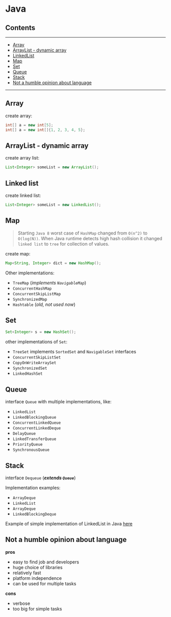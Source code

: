 # Java

## Contents
---
- [Array](#array)
- [ArrayList - dynamic array](#dynamic-array)
- [LinkedList](#linked-list)
- [Map](#map)
- [Set](#set)
- [Queue](#queue)
- [Stack](#stack)
- [Not a humble opinion about language](#pros-cons)

---

<div id="array"/>

## Array
create array:
```java
int[] a = new int[5];
int[] a = new int[]{1, 2, 3, 4, 5}; 
```

<div id="dynamic-array"/>

## ArrayList - dynamic array
create array list:
```java
List<Integer> someList = new ArrayList();
```

<div id="linked-list"/>

## Linked list
create linked list:
```java
List<Integer> someList = new LinkedList();
```


<div id="map" />
 
## Map
> Starting `Java 8` worst case of `HashMap` changed from `O(n^2)` to `O(log(N))`. 
When Java runtime detects high hash collision it changed `linked list` to `tree` for collection of values. 
 
create map:
```java
Map<String, Integer> dict = new HashMap();
```
Other implementations:

- `TreeMap` (_implements `NavigableMap`_)
- `ConcurrentHashMap`
- `ConcurrentSkipListMap`
- `SynchronizedMap`
- `Hashtable` (_old, not used now_)


<div id="set" />

## Set
```java
Set<Integer> s = new HashSet();
```
other implementations of `Set`:

- `TreeSet` implements `SortedSet` and `NavigableSet` interfaces
- `ConcurrentSkipListSet`
- `CopyOnWriteArraySet`
- `SynchronizedSet`
- `LinkedHashSet`


<div id="queue" />

## Queue
interface `Queue` with multiple implementations, like: 

- `LinkedList` 
- `LinkedBlockingQueue`
- `ConcurrentLinkedQueue`
- `ConcurrentLinkedDeque`
- `DelayQueue`
- `LinkedTransferQueue`
- `PriorityQueue`
- `SynchronousQueue`


<div id="stack" />

## Stack
interface `Dequeue` (**_extends `Queue`_**)

Implementation examples:

- `ArrayDeque`  
- `LinkedList` 
- `ArrayDeque`  
- `LinkedBlockingDeque`

Example of simple implementation of LinkedList in Java [here](/linkedlist.html#java)
<br/>


<div id="pros-cons" />

## Not a humble opinion about language
**pros**

- easy to find job and developers
- huge choice of libraries
- relatively fast
- platform independence
- can be used for multiple tasks 


**cons**

- verbose
- too big for simple tasks

